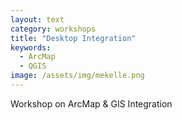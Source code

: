 ```yaml
---
layout: text
category: workshops
title: "Desktop Integration"
keywords:
  - ArcMap
  - QGIS
image: /assets/img/mekelle.png
---
```

Workshop on ArcMap & GIS Integration
